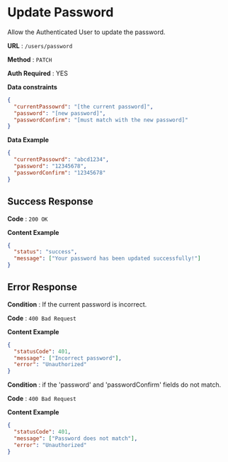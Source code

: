 # Update Password

Allow the Authenticated User to update the password.

**URL** : `/users/password`

**Method** : `PATCH`

**Auth Required** : YES

**Data constraints**

```json
{
  "currentPassowrd": "[the current password]",
  "password": "[new password]",
  "passwordConfirm": "[must match with the new password]"
}
```

**Data Example**

```json
{
  "currentPassowrd": "abcd1234",
  "password": "12345678",
  "passwordConfirm": "12345678"
}
```

## Success Response

**Code** : `200 OK`

**Content Example**

```json
{
  "status": "success",
  "message": ["Your password has been updated successfully!"]
}
```

## Error Response

**Condition** : If the current password is incorrect.

**Code** : `400 Bad Request`

**Content Example**

```json
{
  "statusCode": 401,
  "message": ["Incorrect password"],
  "error": "Unauthorized"
}
```

**Condition** : if the 'password' and 'passwordConfirm' fields do not match.

**Code** : `400 Bad Request`

**Content Example**

```json
{
  "statusCode": 401,
  "message": ["Password does not match"],
  "error": "Unauthorized"
}
```
